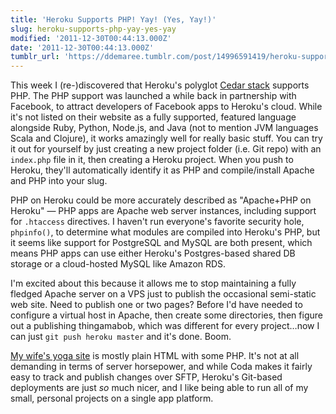 ```yaml
---
title: 'Heroku Supports PHP! Yay! (Yes, Yay!)'
slug: heroku-supports-php-yay-yes-yay
modified: '2011-12-30T00:44:13.000Z'
date: '2011-12-30T00:44:13.000Z'
tumblr_url: 'https://ddemaree.tumblr.com/post/14996591419/heroku-supports-php-yay-yes-yay'
---
```

This week I (re-)discovered that Heroku's polyglot [Cedar stack](http://devcenter.heroku.com/articles/cedar) supports PHP. The PHP support was launched a while back in partnership with Facebook, to attract developers of Facebook apps to Heroku's cloud. While it's not listed on their website as a fully supported, featured language alongside Ruby, Python, Node.js, and Java (not to mention JVM languages Scala and Clojure), it works amazingly well for really basic stuff. You can try it out for yourself by just creating a new project folder (i.e. Git repo) with an `index.php` file in it, then creating a Heroku project. When you push to Heroku, they'll automatically identify it as PHP and compile/install Apache and PHP into your slug.

PHP on Heroku could be more accurately described as "Apache+PHP on Heroku" — PHP apps are Apache web server instances, including support for `.htaccess` directives. I haven't run everyone's favorite security hole, `phpinfo()`, to determine what modules are compiled into Heroku's PHP, but it seems like support for PostgreSQL and MySQL are both present, which means PHP apps can use either Heroku's Postgres-based shared DB storage or a cloud-hosted MySQL like Amazon RDS.

I'm excited about this because it allows me to stop maintaining a fully fledged Apache server on a VPS just to publish the occasional semi-static web site. Need to publish one or two pages? Before I'd have needed to configure a virtual host in Apache, then create some directories, then figure out a publishing thingamabob, which was different for every project…now I can just `git push heroku master` and it's done. Boom.

[My wife's yoga site](http://yogaisawesome.com) is mostly plain HTML with some PHP. It's not at all demanding in terms of server horsepower, and while Coda makes it fairly easy to track and publish changes over SFTP, Heroku's Git-based deployments are just _so_ much nicer, and I like being able to run all of my small, personal projects on a single app platform.
